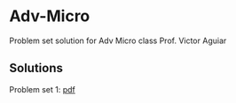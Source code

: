 # Adv-Micro
Problem set solution for Adv Micro class Prof. Victor Aguiar

## Solutions

Problem set 1: [pdf](https://github.com/hans-mtz/Adv-Micro/blob/main/PS1/PS1.pdf)
